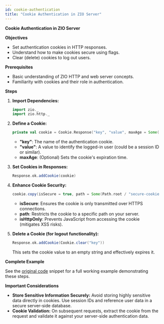 ```yaml
---
id: cookie-authentication
title: "Cookie Authentication in ZIO Server"
---
```


**Cookie Authentication in ZIO Server**

**Objectives**

* Set authentication cookies in HTTP responses.
* Understand how to make cookies secure using flags.
* Clear (delete) cookies to log out users.

**Prerequisites**

* Basic understanding of ZIO HTTP and web server concepts.
* Familiarity with cookies and their role in authentication.

**Steps**

1. **Import Dependencies:**

   ```scala
   import zio._
   import zio.http._
   ```

2. **Define a Cookie:**

   ```scala
   private val cookie = Cookie.Response("key", "value", maxAge = Some(5 days))
   ```

   * **"key"**: The name of the authentication cookie.
   * **"value"**: A value to identify the logged-in user (could be a session ID or similar).
   * **maxAge**: (Optional) Sets the cookie's expiration time.

3. **Set Cookies in Responses:**

   ```scala
   Response.ok.addCookie(cookie)
   ```

4. **Enhance Cookie Security:**

   ```scala
   cookie.copy(isSecure = true, path = Some(Path.root / "secure-cookie"), isHttpOnly = true)
   ```

   * **isSecure**: Ensures the cookie is only transmitted over HTTPS connections.
   * **path**:  Restricts the cookie to a specific path on your server.
   * **isHttpOnly**: Prevents JavaScript from accessing the cookie (mitigates XSS risks).

5.  **Delete a Cookie (for logout functionality):**

    ```scala
    Response.ok.addCookie(Cookie.clear("key")) 
    ``` 
    This sets the cookie value to an empty string and effectively expires it.

**Complete Example**

See the [original code](https://github.com/zio/zio-http/blob/main/zio-http-example/src/main/scala/example/CookieServerSide.scala) snippet for a full working example demonstrating these steps.

**Important Considerations**

* **Store Sensitive Information Securely:** Avoid storing highly sensitive data directly in cookies. Use session IDs and reference user data in a secure server-side database.
* **Cookie Validation:**  On subsequent requests, extract the cookie from the request and validate it against your server-side authentication data.